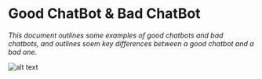 
# Good ChatBot & Bad ChatBot

*This document outlines some examples of good chatbots and bad chatbots, and outlines soem key differences between a good chatbot and a bad one.*

![alt text](https://images.wsj.net/im-519320/?width=540&size=1.5)

